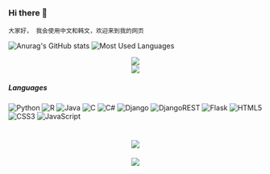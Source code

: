 ### Hi there 👋
    大家好， 我会使用中文和韩文，欢迎来到我的网页

![Anurag's GitHub stats](https://github-readme-stats.vercel.app/api?username=Fsnakcsk&show_icons=true&theme=dark)
![Most Used Languages](https://github-readme-stats.vercel.app/api/top-langs/?username=Fsnakcsk&theme=dark&layout=compact)

<div align="center">
    <img src="https://metrics.lecoq.io/Fsnakcsk?template=classic&config.timezone=Asia%2FShanghai">
</div>


<div align="center"><img src="https://cdn.jsdelivr.net/gh/Fsnakcsk/Fsnakcsk/contribution-snake/github-contribution-grid-snake.svg" /></div>




<h5>Languages</h5>

![Python](https://img.shields.io/badge/python-3670A0?style=for-the-badge&logo=python&logoColor=ffdd54)
![R](https://img.shields.io/badge/r-%23276DC3.svg?style=for-the-badge&logo=r&logoColor=white)
![Java](https://img.shields.io/badge/java-%23ED8B00.svg?style=for-the-badge&logo=java&logoColor=white)
![C](https://img.shields.io/badge/c-%2300599C.svg?style=for-the-badge&logo=c&logoColor=white)
![C#](https://img.shields.io/badge/c%23-%23239120.svg?style=for-the-badge&logo=c-sharp&logoColor=white)
![Django](https://img.shields.io/badge/django-%23092E20.svg?style=for-the-badge&logo=django&logoColor=white)
![DjangoREST](https://img.shields.io/badge/DJANGO-REST-ff1709?style=for-the-badge&logo=django&logoColor=white&color=ff1709&labelColor=gray)
![Flask](https://img.shields.io/badge/flask-%23000.svg?style=for-the-badge&logo=flask&logoColor=white)
![HTML5](https://img.shields.io/badge/html5-%23E34F26.svg?style=for-the-badge&logo=html5&logoColor=white)
![CSS3](https://img.shields.io/badge/css3-%231572B6.svg?style=for-the-badge&logo=css3&logoColor=white)
![JavaScript](https://img.shields.io/badge/javascript-%23323330.svg?style=for-the-badge&logo=javascript&logoColor=%23F7DF1E)


<h1 align="center"> <a href="https://sunguoqi.com/"> <img src="https://readme-typing-svg.herokuapp.com/?lines=console.log(%22Hello%2C%20World!%22);欢迎来到这里!&center=true&size=27"> </a> </h1>

<div align="center", bgcolor="green">
    <img  src="https://github-readme-streak-stats.herokuapp.com/?user=Fsnakcsk" />
</div>
